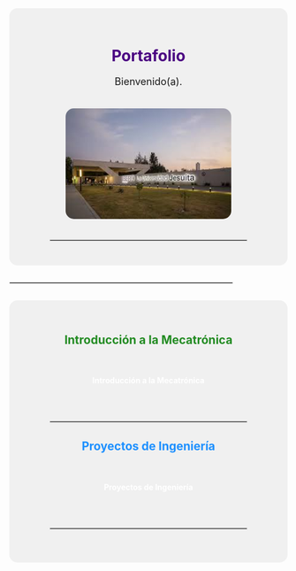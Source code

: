 <!-- Portafolio -->
<div align="center" style="background-color:#f0f0f0; padding: 30px; border-radius: 15px;">

  <h1 style="color:#4b0082;">Portafolio</h1>
  <p style="font-size:18px;">Bienvenido(a).</p>
  
  <!-- Imagen de portada -->
  <img src="assets/imgs/ibero.jpeg" alt="Portada" width="300" style="border-radius:15px; margin:20px 0;">

  <hr style="border:1px solid #ccc; width:80%;">

  </div>

  <hr style="border:1px solid #ccc; width:80%; margin:30px 0;">


<div align="center" style="background-color:#f0f0f0; padding: 30px; border-radius: 15px;">
  <!-- Introducción a la Mecatrónica -->
  <h2 style="color:#228b22;"> Introducción a la Mecatrónica</h2>
  <a href="docs/Introducción a la Mecatrónica/Introducción a la Mecatrónica.md" style="display:inline-block; background-image:url('assets/imgs/F1.jpg'); background-size:cover; color:white; text-decoration:none; padding:25px 40px; border-radius:15px; font-weight:bold; margin:10px;">Introducción a la Mecatrónica</a>

  <hr style="border:1px solid #ccc; width:80%; margin:30px 0;">

  <!-- Proyectos de Ingeniería -->
  <h2 style="color:#1e90ff;">Proyectos de Ingeniería</h2>
  <a href="Proyectos de Ingeniería" style="display:inline-block; background-image:url('assets/imgs/F2.jpg'); background-size:cover; color:white; text-decoration:none; padding:25px 40px; border-radius:15px; font-weight:bold; margin:10px;">Proyectos de Ingeniería</a>

  <hr style="border:1px solid #ccc; width:80%; margin:30px 0;">


</div>
